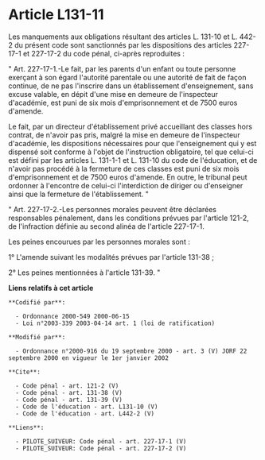 # Article L131-11

Les manquements aux obligations résultant des articles L. 131-10 et L. 442-2 du présent code sont sanctionnés par les
dispositions des articles 227-17-1 et 227-17-2 du code pénal, ci-après reproduites : 

" Art. 227-17-1.-Le fait, par les parents d'un enfant ou toute personne exerçant à son égard l'autorité parentale ou une
autorité de fait de façon continue, de ne pas l'inscrire dans un établissement d'enseignement, sans excuse valable, en dépit
d'une mise en demeure de l'inspecteur d'académie, est puni de six mois d'emprisonnement et de 7500 euros d'amende. 

Le fait, par un directeur d'établissement privé accueillant des classes hors contrat, de n'avoir pas pris, malgré la mise en
demeure de l'inspecteur d'académie, les dispositions nécessaires pour que l'enseignement qui y est dispensé soit conforme à
l'objet de l'instruction obligatoire, tel que celui-ci est défini par les articles L. 131-1-1 et L. 131-10 du code de
l'éducation, et de n'avoir pas procédé à la fermeture de ces classes est puni de six mois d'emprisonnement et de 7500 euros
d'amende. En outre, le tribunal peut ordonner à l'encontre de celui-ci l'interdiction de diriger ou d'enseigner ainsi que la
fermeture de l'établissement. " 

" Art. 227-17-2.-Les personnes morales peuvent être déclarées responsables pénalement, dans les conditions prévues par
l'article 121-2, de l'infraction définie au second alinéa de l'article 227-17-1. 

Les peines encourues par les personnes morales sont : 

1° L'amende suivant les modalités prévues par l'article 131-38 ; 

2° Les peines mentionnées à l'article 131-39. "

**Liens relatifs à cet article**

	**Codifié par**:

	  - Ordonnance 2000-549 2000-06-15
	  - Loi n°2003-339 2003-04-14 art. 1 (loi de ratification)

	**Modifié par**:

	  - Ordonnance n°2000-916 du 19 septembre 2000 - art. 3 (V) JORF 22 septembre 2000 en vigueur le 1er janvier 2002

	**Cite**:

	  - Code pénal - art. 121-2 (V)
	  - Code pénal - art. 131-38 (V)
	  - Code pénal - art. 131-39 (V)
	  - Code de l'éducation - art. L131-10 (V)
	  - Code de l'éducation - art. L442-2 (V)

	**Liens**:

	  - PILOTE_SUIVEUR: Code pénal - art. 227-17-1 (V)
	  - PILOTE_SUIVEUR: Code pénal - art. 227-17-2 (V)
